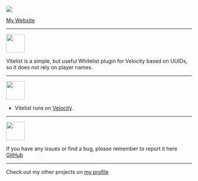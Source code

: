 <img src="https://i.imgur.com/Wv8XvJe.png" />

[My Website](https://pandadev.net)

***

<img src="https://cdn.modrinth.com/data/cached_images/8248d6cedfa86962dae051591941538546834a05.png" height="50px"/>


Vitelist is a simple, but useful Whitelist plugin for Velocity based on UUIDs, so it does not rely on player names.

***

<img src="https://i.imgur.com/0VmJHul.png" height="50px"/>

- Vitelist runs on [Velocity](https://papermc.io/software/velocity).

***

<img src="https://i.imgur.com/HTkCIJ9.png" height="50px"/>


If you have any issues or find a bug, please remember to report it
here [GitHub](https://github.com/0PandaDEV/Vitelist/issues)

***

Check out my other projects on [my profile](https://modrinth.com/user/PandaDEV)
